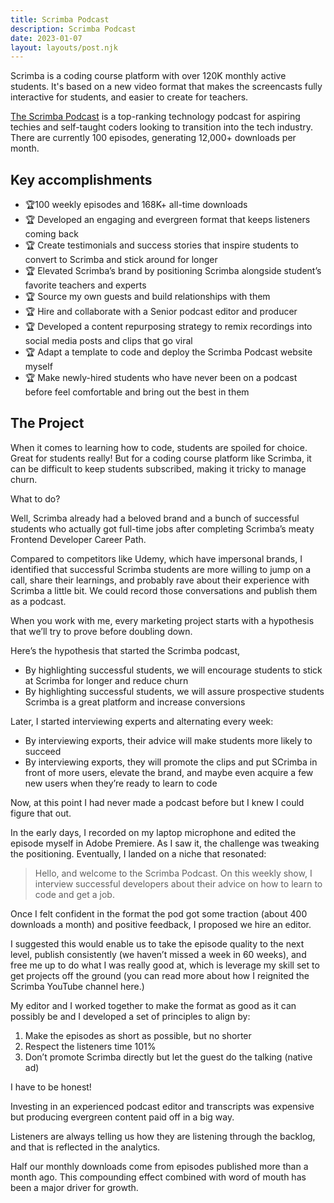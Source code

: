```yaml
---
title: Scrimba Podcast
description: Scrimba Podcast
date: 2023-01-07
layout: layouts/post.njk
---
```


Scrimba is a coding course platform with over 120K monthly active students. It's based on a new video format that makes the screencasts fully interactive for students, and easier to create for teachers. 

[The Scrimba Podcast](https://scrimba.com/podcast) is a top-ranking technology podcast for aspiring techies and self-taught coders looking to transition into the tech industry. There are currently 100 episodes, generating 12,000+ downloads per month.

## Key accomplishments
- 🏆100 weekly episodes and 168K+ all-time downloads
- 🏆 Developed an engaging and evergreen format that keeps listeners coming back
- 🏆 Create testimonials and success stories that inspire students to convert to Scrimba and stick around for longer
- 🏆 Elevated Scrimba’s brand by positioning Scrimba alongside student’s favorite teachers and experts 
- 🏆 Source my own guests and build relationships with them
- 🏆 Hire and collaborate with a Senior podcast editor and producer
- 🏆 Developed a content repurposing strategy to remix recordings into social media posts and clips that go viral
- 🏆 Adapt a template to code and deploy the Scrimba Podcast website myself
- 🏆 Make newly-hired students who have never been on a podcast before feel comfortable and bring out the best in them

## The Project
When it comes to learning how to code, students are spoiled for choice. Great for students really! But for a coding course platform like Scrimba, it can be difficult to keep students subscribed, making it tricky to manage churn.

What to do?

Well, Scrimba already had a beloved brand and a bunch of successful students who actually got full-time jobs after completing Scrimba’s meaty Frontend Developer Career Path. 

Compared to competitors like Udemy, which have impersonal brands, I identified that successful Scrimba students are more willing to jump on a call, share their learnings, and probably rave about their experience with Scrimba a little bit. We could record those conversations and publish them as a podcast.

When you work with me, every marketing project starts with a hypothesis that we’ll try to prove before doubling down.

Here’s the hypothesis that started the Scrimba podcast, 

- By highlighting successful students, we will encourage students to stick at Scrimba for longer and reduce churn
- By highlighting successful students, we will assure prospective students Scrimba is a great platform and increase conversions

Later, I started interviewing experts and alternating every week:

- By interviewing exports, their advice will make students more likely to succeed
- By interviewing exports, they will promote the clips and put SCrimba in front of more users, elevate the brand, and maybe even acquire a few new users when they’re ready to learn to code

Now, at this point I had never made a podcast before but I knew I could figure that out. 

In the early days, I recorded on my laptop microphone and edited the episode myself in Adobe Premiere. As I saw it, the challenge was tweaking the positioning. Eventually, I landed on a niche that resonated: 

> Hello, and welcome to the Scrimba Podcast. On this weekly show, I interview successful developers about their advice on how to learn to code and get a job. 

Once I felt confident in the format the pod got some traction (about 400 downloads a month) and positive feedback, I proposed we hire an editor. 

I suggested this would enable us to take the episode quality to the next level, publish consistently (we haven’t missed a week in 60 weeks), and free me up to do what I was really good at, which is leverage my skill set to get projects off the ground (you can read more about how I reignited the Scrimba YouTube channel here.)

My editor and I worked together to make the format as good as it can possibly be and I developed a set of principles to align by: 

1. Make the episodes as short as possible, but no shorter
2. Respect the listeners time 101%
3. Don’t promote Scrimba directly but let the guest do the talking (native ad)

I have to be honest!

Investing in an experienced podcast editor and transcripts was expensive but producing evergreen content paid off in a big way. 

Listeners are always telling us how they are listening through the backlog, and that is reflected in the analytics. 

Half our monthly downloads come from episodes published more than a month ago.  This compounding effect combined with word of mouth has been a major driver for growth.